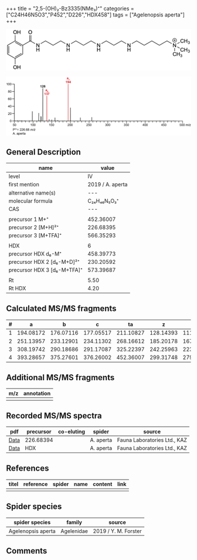 +++
title = "2,5-(OH)₂-Bz3335(NMe₃)⁺"
categories = ["C24H46N5O3","P452","D226","HDX458"]
tags = ["Agelenopsis aperta"]
+++

![](/img/2-5-OH2-Bz3335(NMe3).png)

![](/img_MSMS/452_2-5-OH2-Bz3335(NMe3)_Aa_2.png?classes=border)

## General Description

| name                         | value            |
|------------------------------|------------------|
| level                        | IV               |
| first mention                | 2019 / A. aperta |
| alternative name(s)          | ---              |
| molecular formula            | C₂₄H₄₆N₅O₃⁺      |
| CAS                          | ---              |
|                              |                  |
| precursor 1 M+⁺              | 452.36007        |
| precursor 2 [M+H]²⁺          | 226.68395        |
| precursor 3 [M+TFA]⁺         | 566.35293        |
|                              |                  |
| HDX                          | 6                |
| precursor HDX   d₆-M⁺        | 458.39773        |
| precursor HDX 2 [d₆-M+D]²⁺   | 230.20592        |
| precursor HDX 3 [d₆-M+TFA]⁺  | 573.39687        |
|                              |                  |
| Rt                           | 5.50             |
| Rt HDX                       | 4.20             |

## Calculated MS/MS fragments

| # | a         | b         | c         | ta        | z         | y         | tz        |
|---|-----------|-----------|-----------|-----------|-----------|-----------|-----------|
| 1 | 194.08172 | 176.07116 | 177.05517 | 211.10827 | 128.14393 | 111.11738 | 146.17830 |
| 2 | 251.13957 | 233.12901 | 234.11302 | 268.16612 | 185.20178 | 167.16740 | 203.23615 |
| 3 | 308.19742 | 290.18686 | 291.17087 | 325.22397 | 242.25963 | 223.21743 | 260.29400 |
| 4 | 393.28657 | 375.27601 | 376.26002 | 452.36007 | 299.31748 | 279.26745 | 317.35185 |

## Additional MS/MS fragments

| m/z       | annotation |
|-----------|------------|
|           |            |

## Recorded MS/MS spectra

| pdf                                                       | precursor | co-eluting | spider    | source                       |
|-----------------------------------------------------------|-----------|------------|-----------|------------------------------|
| [Data](/pdf/A-aperta/452_2-5-OH2-Bz3335(NMe3)_Aa_2.pdf)   | 226.68394 |            | A. aperta | Fauna Laboratories Ltd., KAZ |
| [Data](/pdf/A-aperta/452_2-5-OH2-Bz3335(NMe3)_Aa_HDX.pdf) | HDX       |            | A. aperta | Fauna Laboratories Ltd., KAZ |

## References

| titel     | reference   | spider    | name   | content  | link |
|-----------|-------------|-----------|--------|----------|-----|
|           |             |           |        |          |     |

## Spider species

| spider species     | family     | source               |
|--------------------|------------|----------------------|
| Agelenopsis aperta | Agelenidae | 2019 / Y. M. Forster |

## Comments